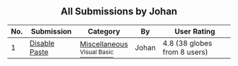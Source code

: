 ﻿<div align="center">

## All Submissions by Johan

</div>

No.  | Submission | Category | By   | User Rating
---- | ---------- | -------- | ---- | -----------
1 | [Disable Paste<br />](https://github.com/Planet-Source-Code/johan-disable-paste__1-14704) | [Miscellaneous<br /><sup>Visual Basic</sup>](../ByCategory/miscellaneous__1-1.md) | Johan | 4.8 (38 globes from 8 users)
